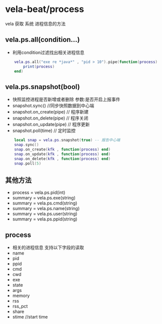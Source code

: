 # vela-beat/process
vela 获取 系统 进程信息的方法

## vela.ps.all(condition...)
- 利用condition过滤找出相关进程信息
```lua
    vela.ps.all("exe re *java*" , "pid > 10").pipe(function(process)
        print(process) 
    end)
```

## vela.ps.snapshot(bool)
- 快照监控进程是否新增或者删除 参数:是否开启上报事件
- snapshot.sync() //同步快照数据到中心端
- snapshot.on_create(pipe) // 程序新建
- snapshot.on_delete(pipe) // 程序关闭 
- snapshot.on_update(pipe) // 程序更新
- snapshot.poll(time)      // 定时监控
```lua
    local snap = vela.ps.snapshot(true) -- 报告中心端
    snap.sync()
    snap.on_create(kfk , function(process) end)
    snap.on_update(kfk , function(process) end)
    snap.on_delete(kfk , function(process) end)
    snap.poll(5)
```


## 其他方法
- process = vela.ps.pid(int)
- summary = vela.ps.exe(string)
- summary = vela.ps.cmd(string)
- summary = vela.ps.name(string)
- summary = vela.ps.user(string)
- summary = vela.ps.ppid(string)

## process 
- 相关的进程信息 支持以下字段的读取
- name
- pid
- ppid
- cmd
- cwd
- exe
- state
- args
- memory
- rss
- rss_pct
- share
- stime //start time 